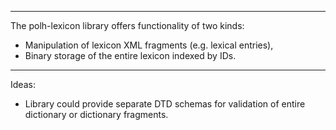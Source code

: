 -------------------------------------------------------------------------------
The polh-lexicon library offers functionality of two kinds:  
* Manipulation of lexicon XML fragments (e.g. lexical entries),
* Binary storage of the entire lexicon indexed by IDs.

-------------------------------------------------------------------------------
Ideas:
* Library could provide separate DTD schemas for validation of entire
  dictionary or dictionary fragments.
